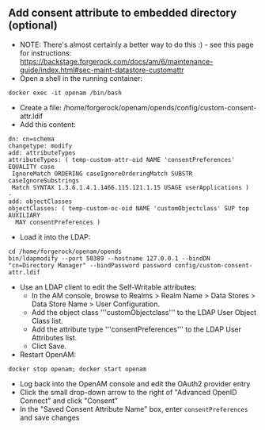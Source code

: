 ## Add consent attribute to embedded directory (optional)

- NOTE: There's almost certainly a better way to do this :) - see this page for instructions: https://backstage.forgerock.com/docs/am/6/maintenance-guide/index.html#sec-maint-datastore-customattr
- Open a shell in the running container:

```
docker exec -it openam /bin/bash
```

- Create a file: /home/forgerock/openam/opends/config/custom-consent-attr.ldif
- Add this content:

```
dn: cn=schema
changetype: modify
add: attributeTypes
attributeTypes: ( temp-custom-attr-oid NAME 'consentPreferences' EQUALITY case
 IgnoreMatch ORDERING caseIgnoreOrderingMatch SUBSTR caseIgnoreSubstrings
 Match SYNTAX 1.3.6.1.4.1.1466.115.121.1.15 USAGE userApplications )
-
add: objectClasses
objectClasses: ( temp-custom-oc-oid NAME 'customObjectclass' SUP top AUXILIARY
  MAY consentPreferences )
```

- Load it into the LDAP:

```
cd /home/forgerock/openam/opends
bin/ldapmodify --port 50389 --hostname 127.0.0.1 --bindDN "cn=Directory Manager" --bindPassword password config/custom-consent-attr.ldif
```

- Use an LDAP client to edit the Self-Writable attributes:
	- In the AM console, browse to Realms > Realm Name > Data Stores > Data Store Name > User Configuration.
	- Add the object class '''customObjectclass''' to the LDAP User Object Class list.
	- Add the attribute type '''consentPreferences''' to the LDAP User Attributes list.
	- Clict Save.
- Restart OpenAM:

```
docker stop openam; docker start openam
```

- Log back into the OpenAM console and edit the OAuth2 provider entry
- Click the small drop-down arrow to the right of "Advanced OpenID Connect" and click "Consent"
- In the "Saved Consent Attribute Name" box, enter ```consentPreferences``` and save changes

